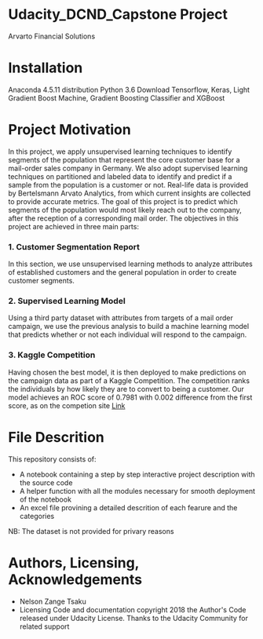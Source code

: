 # Udacity_DCND_Capstone Project
Arvarto Financial Solutions

# Installation
Anaconda 4.5.11 distribution
Python 3.6
Download Tensorflow, Keras, Light Gradient Boost Machine, Gradient Boosting Classifier and XGBoost

# Project Motivation
In this project, we apply unsupervised learning techniques to identify segments of the population that represent the core customer base for a mail-order sales company in Germany. We also adopt supervised learning techniques on partitioned and labeled data to identify and predict if a sample from the population is a customer or not. Real-life data is provided by Bertelsmann Arvato Analytics, from which current insights are collected to provide accurate metrics. The goal of this project is to predict which segments of the population would most likely reach out to the company, after the reception of a corresponding mail order. The objectives in this project are achieved in three main parts:

### 1. Customer Segmentation Report
In this section, we use unsupervised learning methods to analyze attributes of established customers and the general population in order to create customer segments.

### 2. Supervised Learning Model
Using a third party dataset with attributes from targets of a mail order campaign, we use the previous analysis to build a machine learning model that predicts whether or not each individual will respond to the campaign.

### 3. Kaggle Competition
Having chosen the best model, it is then deployed to make predictions on the campaign data as part of a Kaggle Competition. The competition ranks the individuals by how likely they are to convert to being a customer. Our model achieves an ROC score of 0.7981 with 0.002 difference from the first score, as on the competion site [Link](https://www.kaggle.com/c/udacity-arvato-identify-customers/leaderboard)

# File Descrition
This repository consists of:
- A notebook containing a step by step interactive project description with the source code
- A helper function with all the modules necessary for smooth deployment of the notebook 
- An excel file provining a detailed descrition of each fearure and the categories

NB: The dataset is not provided for privary reasons 


# Authors, Licensing, Acknowledgements
- Nelson Zange Tsaku
- Licensing Code and documentation copyright 2018 the Author's Code released under Udacity License.
Thanks to the Udacity Community for related support 
